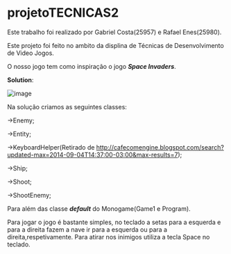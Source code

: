 # projetoTECNICAS2

Este trabalho foi realizado por Gabriel Costa(25957) e Rafael Enes(25980).

Este projeto foi feito no ambito da displina de Técnicas de Desenvolvimento de Video Jogos.

O nosso jogo tem como inspiração o jogo ***Space Invaders***.

**Solution**:

![image](https://github.com/GabrielCosta123/projetoTECNICAS2/assets/120459962/26219475-10e9-4ea7-addd-ac05c51f1a09)


Na solução criamos as seguintes classes: 

->Enemy;

->Entity;

->KeyboardHelper(Retirado de http://cafecomengine.blogspot.com/search?updated-max=2014-09-04T14:37:00-03:00&max-results=7);

->Ship;

->Shoot;

->ShootEnemy;

Para além das classe ***default*** do Monogame(Game1 e Program).

Para jogar o jogo é bastante simples, no teclado a setas para a esquerda e para a direita fazem a nave ir para a esquerda ou para a direita,respetivamente.
Para atirar nos inimigos utiliza a tecla Space no teclado.
